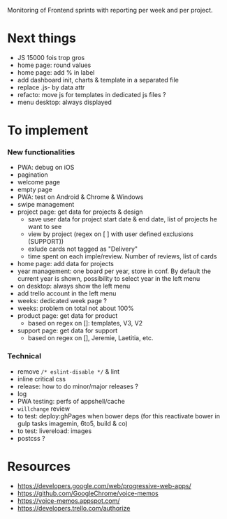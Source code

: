 Monitoring of Frontend sprints with reporting per week and per project.

# Next things
- JS 15000 fois trop gros
- home page: round values
- home page: add % in label
- add dashboard init, charts & template in a separated file
- replace .js- by data attr
- refacto: move js for templates in dedicated js files ?
- menu desktop: always displayed

# To implement
### New functionalities
- PWA: debug on iOS
- pagination
- welcome page
- empty page
- PWA: test on Android & Chrome & Windows
- swipe management
- project page: get data for projects & design
    - save user data for project start date & end date, list of projects he want to see
    - view by project (regex on [ ] with user defined exclusions (SUPPORT))
    - exlude cards not tagged as "Delivery"
    - time spent on each imple/review. Number of reviews, list of cards
- home page: add data for projects
- year management: one board per year, store in conf. By default the current year is shown, possibility to select year in the left menu
- on desktop: always show the left menu
- add trello account in the left menu
- weeks: dedicated week page ?
- weeks: problem on  total not about 100%
- product page: get data for product
    - based on regex on []: templates, V3, V2
- support page: get data for support
    - based on regex on [], Jeremie, Laetitia, etc.

### Technical
- remove `/* eslint-disable */` & lint
- inline critical css
- release: how to do minor/major releases ?
- log
- PWA testing: perfs of appshell/cache
- `willchange` review
- to test: deploy:ghPages when bower deps (for this reactivate bower in gulp tasks imagemin, 6to5, build & co)
- to test: livereload: images
- postcss ?


# Resources
- https://developers.google.com/web/progressive-web-apps/
- https://github.com/GoogleChrome/voice-memos
- https://voice-memos.appspot.com/
- https://developers.trello.com/authorize
